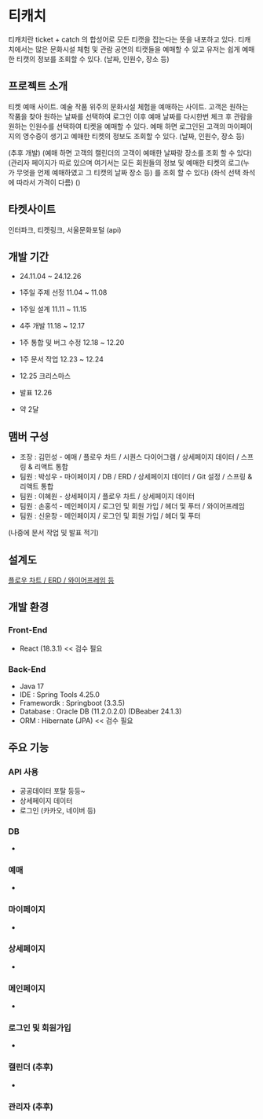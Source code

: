 # 티캐치
티캐치란 ticket + catch 의 합성어로 모든 티캣을 잡는다는 뜻을 내포하고 있다.
티캐치에서는 많은 문화시설 체험 및 관람 공연의 티캣들을 예매할 수 있고 유저는 쉽게 예매한 티캣의 정보를 조회할 수 있다. (날짜, 인원수, 장소 등)

## 프로젝트 소개
티켓 예매 사이트.
예술 작품 위주의 문화시설 체험을 예매하는 사이트.
고객은 원하는 작품을 찾아 원하는 날짜를 선택하여 로그인 이후 예매 날짜를 다시한번 체크 후 관람을 원하는 인원수를 선택하여 티켓을 예매할 수 있다.
예매 하면 로그인된 고객의 마이페이지의 영수증이 생기고 예매한 티켓의 정보도 조회할 수 있다. (날짜, 인원수, 장소 등)

(추후 개발) 
(예매 하면 고객의 캘린더의 고객이 예매한 날짜랑 장소를 조회 할 수 있다) 
(관리자 페이지가 따로 있으며 여기서는 모든 회원들의 정보 및 예매한 티켓의 로그(누가 무엇을 언제 예매하였고 그 티캣의 날짜 장소 등) 를 조회 할 수 있다)
(좌석 선택 좌석에 따라서 가격이 다름)
()

## 타켓사이트 
인터파크, 티켓링크, 서울문화포털 (api)

## 개발 기간
- 24.11.04 ~ 24.12.26
  
- 1주일 주제 선정 11.04 ~ 11.08
- 1주일 설계 11.11 ~ 11.15
- 4주 개발 11.18 ~ 12.17
- 1주 통합 및 버그 수정 12.18 ~ 12.20
- 1주 문서 작업 12.23 ~ 12.24
- 12.25 크리스마스
- 발표 12.26
- 약 2달

## 맴버 구성
- 조장 : 김민성 - 예매 / 플로우 차트 / 시퀀스 다이어그램 / 상세페이지 데이터 / 스프링 & 리액트 통합
- 팀원 : 박성우 - 마이페이지 / DB / ERD / 상세페이지 데이터 / Git 설정 / 스프링 & 리액트 통합
- 팀원 : 이혜원 - 상세페이지 / 플로우 차트 / 상세페이지 데이터
- 팀원 : 손홍석 - 메인페이지 / 로그인 및 회원 가입 / 헤더 및 푸터 / 와이어프레임 
- 팀원 : 신윤창 - 메인페이지 / 로그인 및 회원 가입 / 헤더 및 푸터

(나중에 문서 작업 및 발표 적기)

## 설계도
[플로우 차트 / ERD / 와이어프레임 등](https://drive.google.com/file/d/1rJ98jUYeRiusLpkJjoduckJKTypFYKiF/view?usp=sharing)

## 개발 환경
### Front-End
- React (18.3.1) << 검수 필요
### Back-End
- Java 17
- IDE : Spring Tools 4.25.0
- Framewordk : Springboot (3.3.5)
- Database : Oracle DB (11.2.0.2.0) (DBeaber 24.1.3)
- ORM : Hibernate (JPA) << 검수 필요

## 주요 기능
### API 사용
- 공공데이터 포탈 등등~
- 상세페이지 데이터
- 로그인 (카카오, 네이버 등)
### DB
- 
### 예매
- 
### 마이페이지
-
### 상세페이지
- 
### 메인페이지
-
### 로그인 및 회원가입 
-

### 캘린더 (추후)
- 
### 관리자 (추후)




